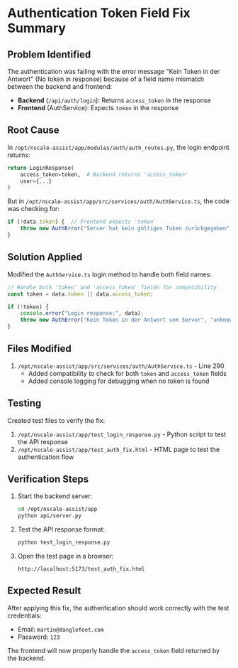# Authentication Token Field Fix Summary

## Problem Identified

The authentication was failing with the error message "Kein Token in der Antwort" (No token in response) because of a field name mismatch between the backend and frontend:

- **Backend** (`/api/auth/login`): Returns `access_token` in the response
- **Frontend** (AuthService): Expects `token` in the response

## Root Cause

In `/opt/nscale-assist/app/modules/auth/auth_routes.py`, the login endpoint returns:

```python
return LoginResponse(
    access_token=token,  # Backend returns 'access_token'
    user={...}
)
```

But in `/opt/nscale-assist/app/src/services/auth/AuthService.ts`, the code was checking for:

```typescript
if (!data.token) {  // Frontend expects 'token'
    throw new AuthError("Server hat kein gültiges Token zurückgegeben", "unknown");
}
```

## Solution Applied

Modified the `AuthService.ts` login method to handle both field names:

```typescript
// Handle both 'token' and 'access_token' fields for compatibility
const token = data.token || data.access_token;

if (!token) {
    console.error("Login response:", data);
    throw new AuthError("Kein Token in der Antwort vom Server", "unknown");
}
```

## Files Modified

1. `/opt/nscale-assist/app/src/services/auth/AuthService.ts` - Line 290
   - Added compatibility to check for both `token` and `access_token` fields
   - Added console logging for debugging when no token is found

## Testing

Created test files to verify the fix:

1. `/opt/nscale-assist/app/test_login_response.py` - Python script to test the API response
2. `/opt/nscale-assist/app/test_auth_fix.html` - HTML page to test the authentication flow

## Verification Steps

1. Start the backend server:
   ```bash
   cd /opt/nscale-assist/app
   python api/server.py
   ```

2. Test the API response format:
   ```bash
   python test_login_response.py
   ```

3. Open the test page in a browser:
   ```
   http://localhost:5173/test_auth_fix.html
   ```

## Expected Result

After applying this fix, the authentication should work correctly with the test credentials:
- Email: `martin@danglefeet.com`
- Password: `123`

The frontend will now properly handle the `access_token` field returned by the backend.